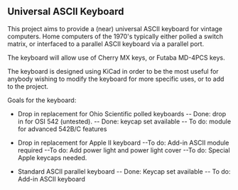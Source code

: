 ## Universal ASCII Keyboard

This project aims to provide a (near) universal ASCII keyboard for vintage computers.  Home computers of the 1970's typically either polled a switch matrix, or interfaced to a parallel ASCII keyboard via a parallel port.

The keyboard will allow use of Cherry MX keys, or Futaba MD-4PCS keys.

The keyboard is designed using KiCad in order to be the most useful for anybody wishing to modify the keyboard for more specific uses, or to add to the project.

Goals for the keyboard:

- Drop in replacement for Ohio Scientific polled keyboards
-- Done: drop in for OSI 542 (untested). 
-- Done: keycap set available
-- To do: module for advanced 542B/C features

- Drop in replacement for Apple II keyboard
--To do: Add-in ASCII module required
--To do: Add power light and power light cover
--To do: Special Apple keycaps needed.

- Standard ASCII parallel keyboard
-- Done: Keycap set available
-- To do: Add-in ASCII keyboard
